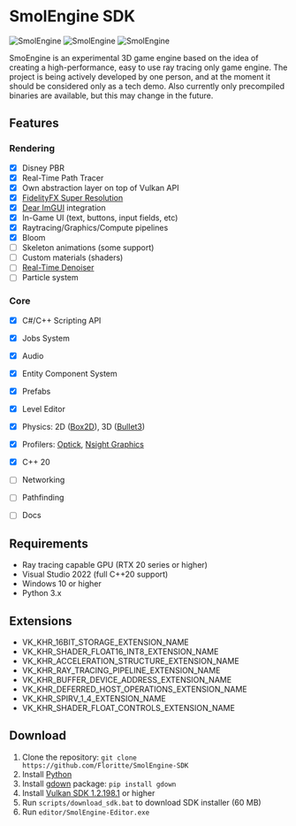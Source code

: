 # SmolEngine SDK
![SmolEngine](https://i.imgur.com/ZSfnTCi.png)
![SmolEngine](https://i.imgur.com/hVzuQyz.png)
![SmolEngine](https://i.imgur.com/Wo8WxgA.png)

SmoEngine is an experimental 3D game engine based on the idea of creating a high-performance, easy to use ray tracing only game engine. The project is being actively developed by one person, and at the moment it should be considered only as a tech demo. Also currently only precompiled binaries are available, but this may change in the future.

## Features
### Rendering
- [x] Disney PBR
- [x] Real-Time Path Tracer
- [x] Own abstraction layer on top of Vulkan API
- [x] [FidelityFX Super Resolution](https://www.amd.com/en/technologies/radeon-software-fidelityfx-super-resolution)
- [x] [Dear ImGUI](https://github.com/ocornut/imgui) integration
- [x] In-Game UI (text, buttons, input fields, etc)
- [x] Raytracing/Graphics/Compute pipelines
- [x] Bloom
- [ ] Skeleton animations (some support)
- [ ] Custom materials (shaders)
- [ ] [Real-Time Denoiser](https://developer.nvidia.com/nvidia-rt-denoiser)
- [ ] Particle system

### Core

- [x] C#/C++ Scripting API
- [x] Jobs System
- [x] Audio
- [x] Entity Component System
- [x] Prefabs
- [x] Level Editor
- [x] Physics: 2D ([Box2D](https://github.com/erincatto/box2d)), 3D ([Bullet3](https://github.com/bulletphysics/bullet3))
- [x] Profilers: [Optick](https://github.com/bombomby/optick), [Nsight Graphics](https://developer.nvidia.com/nsight-graphics/)
- [x] C++ 20
- [ ] Networking
- [ ] Pathfinding
- [ ] Docs


## Requirements
- Ray tracing capable GPU (RTX 20 series or higher)
- Visual Studio 2022 (full C++20 support)
- Windows 10 or higher
- Python 3.x

## Extensions
- VK_KHR_16BIT_STORAGE_EXTENSION_NAME
- VK_KHR_SHADER_FLOAT16_INT8_EXTENSION_NAME
- VK_KHR_ACCELERATION_STRUCTURE_EXTENSION_NAME
- VK_KHR_RAY_TRACING_PIPELINE_EXTENSION_NAME
- VK_KHR_BUFFER_DEVICE_ADDRESS_EXTENSION_NAME
- VK_KHR_DEFERRED_HOST_OPERATIONS_EXTENSION_NAME
- VK_KHR_SPIRV_1_4_EXTENSION_NAME
- VK_KHR_SHADER_FLOAT_CONTROLS_EXTENSION_NAME

## Download
1. Clone the repository: ```git clone https://github.com/Floritte/SmolEngine-SDK```
2. Install [Python](https://www.python.org/downloads/)
3. Install [gdown](https://github.com/wkentaro/gdown) package: ```pip install gdown```
4. Install [Vulkan SDK 1.2.198.1](https://vulkan.lunarg.com/sdk/home#windows) or higher
5. Run `scripts/download_sdk.bat` to download SDK installer (60 MB)
6. Run `editor/SmolEngine-Editor.exe`
